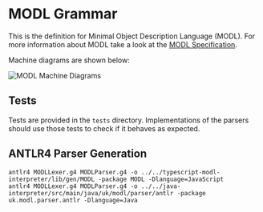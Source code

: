 # MODL Grammar 

This is the definition for Minimal Object Description Language (MODL).
For more information about MODL take a look at the [MODL Specification](https://www.modl.uk/specification). 

Machine diagrams are shown below:

![MODL Machine Diagrams](https://modl.uk/images/machine-diagrams.png)

## Tests

Tests are provided in the `tests` directory. Implementations of the parsers should use those tests to check if it
behaves as expected.

## ANTLR4 Parser Generation
```
antlr4 MODLLexer.g4 MODLParser.g4 -o ../../typescript-modl-interpreter/lib/gen/MODL -package MODL -Dlanguage=JavaScript
antlr4 MODLLexer.g4 MODLParser.g4 -o ../../java-interpreter/src/main/java/uk/modl/parser/antlr -package uk.modl.parser.antlr -Dlanguage=Java
```